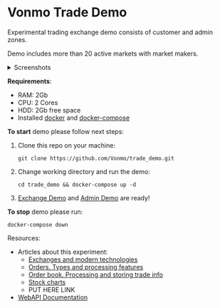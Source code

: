 # Vonmo Trade Demo
Experimental trading exchange demo consists of customer and admin zones.

Demo includes more than 20 active markets with market makers.

<details>
  <summary>Screenshots</summary>
  
  <a href="https://www.vonmo.com/pub/screens/exchange/markets.png" target="_blank">Markets list</a>
  
  <a href="https://www.vonmo.com/pub/screens/exchange/exchange.png" target="_blank">Exchange</a>
  
  <a href="https://www.vonmo.com/pub/screens/exchange/admin.png" target="_blank">Admin UI</a>
</details>

**Requirements**:
* RAM: 2Gb
* CPU: 2 Cores
* HDD: 2Gb free space
* Installed <a href="https://docs.docker.com/install/linux/docker-ce/ubuntu/" target="_blank">docker</a> and <a href="https://docs.docker.com/compose/install/" target="_blank">docker-compose</a>

**To start** demo please follow next steps:
1. Clone this repo on your machine:
   ```shell
   git clone https://github.com/Vonmo/trade_demo.git
   ```
1. Change working directory and run the demo:
   ```shell
   cd trade_demo && docker-compose up -d
   ```
1. <a href="http://trade-demo.vonmo.com/" target="_blank">Exchange Demo</a> and <a href="http://trade-admin-demo.vonmo.com/" target="_blank">Admin Demo</a> are ready!

**To stop** demo please run:
  ```shell
  docker-compose down
  ```
  
Resources:
* Articles about this experiment:
    * [Exchanges and modern technologies](https://www.vonmo.com/en/blog/vonmo-trade-experiment-exchanges-and-modern-technologies/)
    * [Orders. Types and processing features](https://www.vonmo.com/en/blog/vonmo-trade-experiment-orders-types-and-processing-features/)
    * [Order book. Processing and storing trade info](https://www.vonmo.com/en/blog/vonmo-trade-experiment-order-book-processing-and-storing-trade-info/)
    * [Stock charts](https://www.vonmo.com/en/blog/vonmo-trade-experiment-stock-charts/)
    * PUT HERE LINK
* [WebAPI Documentation](https://www.vonmo.com/docs/trade-front/v1.0/intro/)
